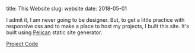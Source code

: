 title: This Website
slug: website
date: 2018-05-01


I admit it, I am never going to be designer. But, to get a little practice with responsive css and to make a place to host my projects, I built this site. It's built using [Pelican](https://blog.getpelican.com/) static site generator.

[Project Code](https://github.com/matthewauld/website)
